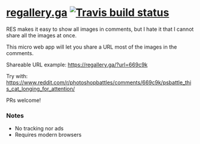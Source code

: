 # [regallery.ga](https://regallery.ga) [![Travis build status][badge-travis]][link-travis]

  [badge-travis]: https://api.travis-ci.org/fregante/regallery.ga.svg
  [link-travis]: https://travis-ci.org/fregante/regallery.ga

RES makes it easy to show all images in comments, but I hate it that I cannot share all the images at once.

This micro web app will let you share a URL most of the images in the comments.

Shareable URL example: https://regallery.ga/?url=669c9k

Try with: https://www.reddit.com/r/photoshopbattles/comments/669c9k/psbattle_this_cat_longing_for_attention/

PRs welcome!

### Notes

* No tracking nor ads
* Requires modern browsers
